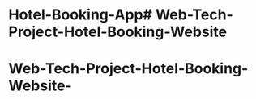 # Hotel-Booking-App# Web-Tech-Project-Hotel-Booking-Website
# Web-Tech-Project-Hotel-Booking-Website-
